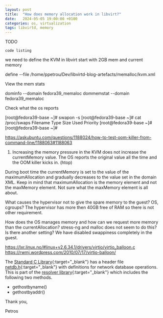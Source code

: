 ```yaml
---
layout: post
title:  "How does memory allocation work in libvirt?"
date:   2024-05-05 19:00:00 +0100
categories: os, virtualization
tags: libvirtd, memory
---
```


TODO



```
code listing
```

we need to define the KVM in libvirt
start with 2GB mem and current memory

define --file /home/ppetrou/Dev/libvirtd-blog-artefacts/memalloc/kvm.xml


View the mem stats

dominfo --domain fedora39_memaloc 
dommemstat --domain fedora39_memaloc

Check what the os reports 

[root@fedora39-base ~]# swapon -s
[root@fedora39-base ~]# cat /proc/swaps 
Filename                                Type            Size            Used            Priority
[root@fedora39-base ~]# 
[root@fedora39-base ~]# 


https://askubuntu.com/questions/1188024/how-to-test-oom-killer-from-command-line/1188063#1188063


1. Increasing the memory pressure in the KVM does not increase the currentMemory value.
The OS reports the original value all the time and the OOM killer kicks in. (htop)

During boot time the currentMemory is set to the value of the maximumAllocation and
gradually decreases to the value set in the domain XML. Keep in mind that maximumAllocation is
the memory element and not the maxMemory element. Not sure what the maxMemory element is all about.

What causes the hypervisor not to give the spare memory to the guest?
OS, cgroups? The hypervisor has more then 40GB free of RAM so there is not other requirement.

How does the OS manages memory and how can we request more memory than the currentAllocation?
stress-ng and malloc does not seem to do this? Is there another setting?
We have disabled swappiness completely in the guest.



https://lxr.linux.no/#linux+v2.6.34.1/drivers/virtio/virtio_balloon.c
https://rwmj.wordpress.com/2010/07/17/virtio-balloon/



The [Standard C Library](https://www.gnu.org/software/libc/libc.html){:target="_blank"} has a header file [netdb.h](https://github.com/bminor/glibc/blob/master/resolv/netdb.h){:target="_blank"} with definitions for network database operations. This is part of the [resolver library](https://tldp.org/LDP/nag2/x-087-2-resolv.library.html){:target="_blank"} which includes the following two methods.

* gethostbyname()
* gethostbyaddr()

Thank you,

Petros


<div id="commentics"></div>
